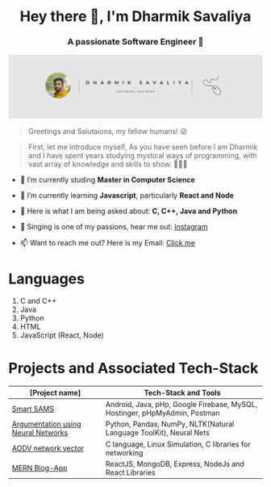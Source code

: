 <h1 align="center">Hey there 👋, I'm Dharmik Savaliya</h1>
<h3 align="center">A passionate Software Engineer 🤗 </h3>

<img src="https://github.com/s-dharmik/s-dharmik/blob/master/Dharmik%20Logo.png" alt="s-dharmik" />

> Greetings and Salutaions, my fellow humans! 😜 

>First, let me introduce myself, As you have seen before I am Dharmik and I have spent years studying mystical ways of programming, with vast array of knowledge and skills to show. 🧔🏻‍♂️ 

- 🔭 I’m currently studing **Master in Computer Science**

- 🌱 I’m currently learning **Javascript**, particularly **React and Node**

- 💬 Here is what I am being asked about: **C, C++, Java and Python**

- 🎤 Singing is one of my passions, hear me out: [Instagram](https://www.instagram.com/_be_dharmik_/)

- 📫 Want to reach me out? Here is my Email: [Click me](savaliyadharmik007@gmail.com)


# Languages
1. C and C++
2. Java
3. Python
4. HTML
5. JavaScript (React, Node)

# Projects and Associated Tech-Stack
| [Project name] | Tech-Stack and Tools |
| --------------------|------------|
| [Smart SAMS](https://github.com/s-dharmik/Smart-SAMS)  | Android, Java, pHp, Google Firebase, MySQL, Hostinger, pHpMyAdmin, Postman |
| [Argumentation using Neural Networks](https://github.com/s-dharmik/Argumentation-using-Neural-Nets) | Python, Pandas, NumPy, NLTK(Natural Language ToolKit), Neural Nets  |
| [AODV network vector](https://github.com/s-dharmik/Ad-HOC-on-demand-Distance-Vector-Routing-Protocol)| C language, Linux Simulation, C libraries for networking |
| [MERN Blog-App](https://github.com/s-dharmik/MERN_Blog_app) | ReactJS, MongoDB, Express, NodeJs and React Libraries|


